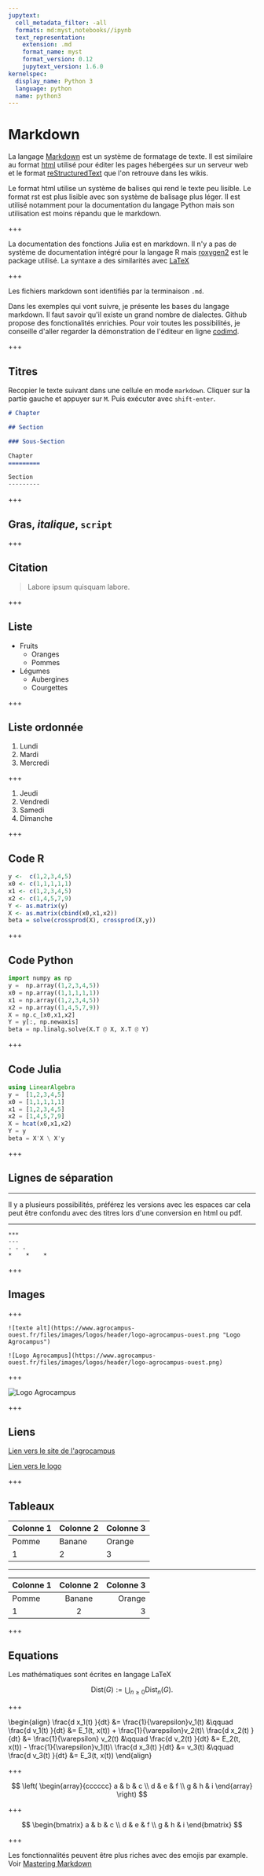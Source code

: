 ```yaml
---
jupytext:
  cell_metadata_filter: -all
  formats: md:myst,notebooks//ipynb
  text_representation:
    extension: .md
    format_name: myst
    format_version: 0.12
    jupytext_version: 1.6.0
kernelspec:
  display_name: Python 3
  language: python
  name: python3
---
```


# Markdown

La langage [Markdown](https://www.markdownguide.org) est un système de formatage de texte. Il est similaire au format [html](https://html.spec.whatwg.org/multipage/) utilisé pour éditer les pages hébergées sur un serveur web et le format [reStructuredText](https://docutils.sourceforge.io/rst.html) que l'on retrouve dans les wikis. 

Le format html utilise un système de balises qui rend le texte peu lisible. Le format rst est plus lisible avec son système de balisage plus léger. Il est utilisé notamment pour la documentation du langage Python mais son utilisation est moins répandu que le markdown.

+++

La documentation des fonctions Julia est en markdown. Il n'y a pas de système de documentation intégré pour la langage R mais [roxygen2](https://cran.r-project.org/web/packages/roxygen2/) est le package utilisé. La syntaxe a des similarités avec [LaTeX](https://fr.wikipedia.org/wiki/LaTeX)

+++

Les fichiers markdown sont identifiés par la terminaison `.md`.

Dans les exemples qui vont suivre, je présente les bases du langage markdown. Il faut savoir qu'il existe un grand nombre de dialectes. Github propose des fonctionalités enrichies. Pour voir toutes les possibilités, je conseille d'aller regarder la démonstration de l'éditeur en ligne [codimd](https://demo.codimd.org/features).

+++

## Titres

Recopier le texte suivant dans une cellule en mode `markdown`. Cliquer sur la partie gauche et appuyer sur `M`. Puis exécuter avec `shift-enter`.

```md
# Chapter

## Section

### Sous-Section

Chapter
=========

Section
---------
```

+++

## **Gras**, *italique*, `script`

+++

## Citation

> Labore ipsum quisquam labore.

+++

## Liste
- Fruits
    * Oranges
    * Pommes
- Légumes
    * Aubergines
    * Courgettes

+++

## Liste ordonnée

1. Lundi
2. Mardi
3. Mercredi

+++

<ol>
<li>Jeudi</li>
<li>Vendredi</li>
<li>Samedi</li>
<li>Dimanche</li>
</ol>

+++

## Code R

```r
y <-  c(1,2,3,4,5)
x0 <- c(1,1,1,1,1)  
x1 <- c(1,2,3,4,5)
x2 <- c(1,4,5,7,9)
Y <- as.matrix(y)
X <- as.matrix(cbind(x0,x1,x2))
beta = solve(crossprod(X), crossprod(X,y))
```

+++

## Code Python

```py
import numpy as np
y =  np.array((1,2,3,4,5))
x0 = np.array((1,1,1,1,1)) 
x1 = np.array((1,2,3,4,5))
x2 = np.array((1,4,5,7,9))
X = np.c_[x0,x1,x2]
Y = y[:, np.newaxis]
beta = np.linalg.solve(X.T @ X, X.T @ Y)
```

+++

## Code Julia

```jl
using LinearAlgebra
y =  [1,2,3,4,5]
x0 = [1,1,1,1,1]
x1 = [1,2,3,4,5]
x2 = [1,4,5,7,9]
X = hcat(x0,x1,x2)
Y = y
beta = X'X \ X'y
```

+++

## Lignes de séparation

***
Il y a plusieurs possibilités, préférez les versions avec les espaces car cela peut être confondu avec des titres lors d'une conversion en html ou pdf.
***

```
***
---
- - -
*    *    *
```

+++

## Images

+++

~~~
![texte alt](https://www.agrocampus-ouest.fr/files/images/logos/header/logo-agrocampus-ouest.png "Logo Agrocampus")

![Logo Agrocampus](https://www.agrocampus-ouest.fr/files/images/logos/header/logo-agrocampus-ouest.png)
~~~

+++

![Logo Agrocampus](images/logo-agrocampus-ouest.png)

+++

## Liens

[Lien vers le site de l'agrocampus](https://www.agrocampus-ouest.fr/f)

[Lien vers le logo](images/logo-agrocampus-ouest.png "le logo!")

+++

## Tableaux

Colonne 1 | Colonne 2 | Colonne 3
--- | --- | ---
Pomme | Banane | Orange
1 | 2 | 3

---

Colonne 1 | Colonne 2 | Colonne 3
:--- | :---: | ---:
Pomme | Banane | Orange
1 | 2 | 3

+++

## Equations
Les mathématiques sont écrites en langage LaTeX

$$
\text{Dist}(G):=\bigcup_{n\ge 0} \text{Dist}_n(G).
$$

+++

\begin{align}
\frac{d x_1(t) }{dt} &= \frac{1}{\varepsilon}v_1(t)  &\qquad \frac{d v_1(t) }{dt} &= E_1(t, x(t)) + \frac{1}{\varepsilon}v_2(t)\\
\frac{d x_2(t) }{dt} &= \frac{1}{\varepsilon} v_2(t) &\qquad \frac{d v_2(t) }{dt} &= E_2(t, x(t)) - \frac{1}{\varepsilon}v_1(t)\\
\frac{d x_3(t) }{dt} &= v_3(t)                       &\qquad \frac{d v_3(t) }{dt} &= E_3(t, x(t)) 
\end{align}

+++

$$
\left(
\begin{array}{cccccc}
a & b & c  \\
d & e & f \\
g & h & i  
\end{array}
\right)
$$

+++

$$
\begin{bmatrix}
a & b & c \\
d & e & f \\
g & h & i
\end{bmatrix}
$$

+++

Les fonctionnalités peuvent être plus riches avec des emojis par example. Voir [Mastering Markdown](https://guides.github.com/features/mastering-markdown/)
